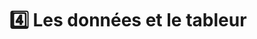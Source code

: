 # 4️⃣ Les données et le tableur



<!--


> https://lesbases.anct.gouv.fr/ressources/tableur-debutants


-->
